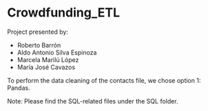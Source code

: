 # Crowdfunding_ETL

Project presented by:
* Roberto Barrón
* Aldo Antonio Silva Espinoza
* Marcela Marilú López
* María José Cavazos





To perform the data cleaning of the contacts file, we chose option 1: Pandas.

Note: Please find the SQL-related files under the SQL folder.
